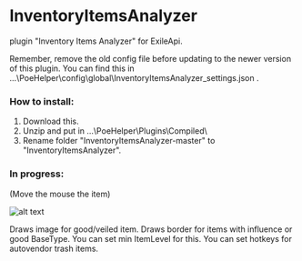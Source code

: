 # InventoryItemsAnalyzer
plugin "Inventory Items Analyzer" for ExileApi.

Remember, remove the old config file before updating to the newer version of this plugin. You can find this in ...\PoeHelper\config\global\InventoryItemsAnalyzer_settings.json .

### How to install:
1. Download this.
2. Unzip and put in ...\PoeHelper\Plugins\Compiled\
3. Rename folder "InventoryItemsAnalyzer-master" to "InventoryItemsAnalyzer".

### In progress:
(Move the mouse the item)

![alt text](https://github.com/MustBePony/InventoryItemsAnalyzer/blob/master/demo.png?raw=true)

Draws image for good/veiled item.
Draws border for items with influence or good BaseType. You can set min ItemLevel for this.
You can set hotkeys for autovendor trash items.
